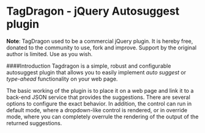 TagDragon - jQuery Autosuggest plugin
=========

**Note**: TagDragon used to be a commercial jQuery plugin. It is hereby free, donated to the community to use, fork and improve. Support by the original author is limited. Use as you wish.

####Introduction
Tagdragon is a simple, robust and configurable autosuggest plugin that allows you to easily implement *auto suggest* or *type-ahead* functionality on your web page.

The basic working of the plugin is to place it on a web page and link it to a back-end JSON service that provides the suggestions. There are several options to configure the exact behavior. In addition, the control can run in default mode, where a dropdown-like control is rendered, or in override mode, where you can completely overrule the rendering of the output of the returned suggestions.

